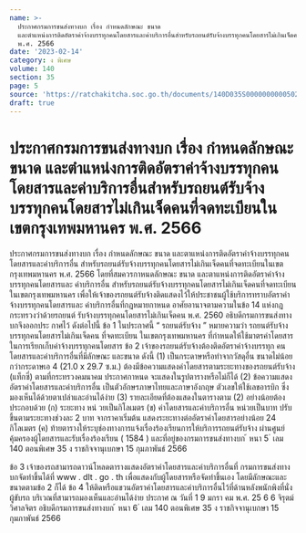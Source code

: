 ```yaml
---
name: >-
  ประกาศกรมการขนส่งทางบก เรื่อง กำหนดลักษณะ ขนาด
  และตำแหน่งการติดอัตราค่าจ้างบรรทุกคนโดยสารและค่าบริการอื่นสำหรับรถยนต์รับจ้างบรรทุกคนโดยสารไม่เกินเจ็ดคนที่จดทะเบียนในเขตกรุงเทพมหานคร
  พ.ศ. 2566
date: '2023-02-14'
category: ง พิเศษ
volume: 140
section: 35
page: 5
source: 'https://ratchakitcha.soc.go.th/documents/140D035S0000000000502.pdf'
draft: true
---
```


# ประกาศกรมการขนส่งทางบก เรื่อง กำหนดลักษณะ ขนาด และตำแหน่งการติดอัตราค่าจ้างบรรทุกคนโดยสารและค่าบริการอื่นสำหรับรถยนต์รับจ้างบรรทุกคนโดยสารไม่เกินเจ็ดคนที่จดทะเบียนในเขตกรุงเทพมหานคร พ.ศ. 2566

ประกาศกรมการขนส่งทางบก เรื่อง กำหนดลักษณะ ขนาด และตาแหน่งการติดอัตราค่าจ้างบรรทุกคนโดยสารและค่าบริการอื่น สำหรับรถยนต์รับจ้างบรรทุกคนโดยสารไม่เกินเจ็ดคนที่จดทะเบียนในเขตกรุงเทพมหานคร พ.ศ. 2566 โดยที่สมควรกาหนดลักษณะ ขนาด และตาแหน่งการติดอัตราค่าจ้างบรรทุกคนโดยสารและ ค่าบริการอื่น สำหรับรถยนต์รับจ้างบรรทุกคนโดยสารไม่เกินเจ็ดคนที่จดทะเบียนในเขตกรุงเทพมหานคร เพื่อให้เจ้าของรถยนต์รับจ้างติดแสดงไว้ให้ประชาชนผู้ใช้บริการทราบอัตราค่าจ้างบรรทุกคนโดยสารและ ค่าบริการอื่นที่กฎหมายกาหนด อาศัยอานาจตามความในข้อ 14 แห่งกฎกระทรวงว่าด้วยรถยนต์ รับจ้างบรรทุกคนโดยสารไม่เกินเจ็ดคน พ.ศ. 2560 อธิบดีกรมการขนส่งทางบกจึงออกประ กาศไว้ ดังต่อไปนี้ ข้อ 1 ในประกาศนี้ “ รถยนต์รับจ้าง ” หมายความว่า รถยนต์รับจ้างบรรทุกคนโดยสารไม่เกินเจ็ดคน ที่จดทะเบียน ในเขตกรุงเทพมหานคร ที่กำหนดให้ใช้มาตรค่าโดยสารในการเรียกเก็บค่าจ้างบรรทุกคนโดยสาร ข้อ 2 เจ้าของรถยนต์รับจ้างต้องติดอัตราค่าจ้างบรรทุก คนโดยสารและค่าบริการอื่นที่มีลักษณะ และขนาด ดังนี้ (1) เป็นกระดาษหรือทำจากวัสดุอื่น ขนาดไม่น้อยกว่ากระดาษเอ 4 (21.0 x 29.7 ซ.ม.) ต้องมีข้อความแสดงค่าโดยสารตามระยะทางของรถยนต์รับจ้าง (แท็กซี่) ตามที่กระทรวงคมนาคม ประกาศกาหนด จะแสดงในรูปตารางหรือไม่ก็ได้ (2) ข้อความแสดงอัตราค่าโดยสารและค่าบริการอื่น เป็นตัวอักษรภาษาไทยและภาษาอังกฤษ ตัวเลขให้ใช้เลขอารบิก ซึ่งมองเห็นได้ด้วยตาเปล่าและอ่านได้ง่าย (3) รายละเอียดที่ต้องแสดงในตารางตาม (2) อย่างน้อยต้องประกอบด้วย (ก) ระยะทาง หน่ วยเป็นกิโลเมตร (ข) ค่าโดยสารและค่าบริการอื่น หน่วยเป็นบาท ปรับขึ้นตามระยะทางช่วงละ 2 บาท จากราคาเริ่มต้น แสดงระยะทางต่ออัตราค่าโดยสารอย่างน้อย 24 กิโลเมตร (ค) ท้ายตารางให้ระบุช่องทางการแจ้งเรื่องร้องเรียนการให้บริการรถยนต์รับจ้าง ผ่านศูนย์คุ้มครองผู้โดยสารและรับเรื่องร้องเรียน ( 1584 ) และที่อยู่ของกรมการขนส่งทางบก ้ หนา 5 ่ เลม 140 ตอนพิเศษ 35 ง ราชกิจจานุเบกษา 15 กุมภาพันธ์ 2566

ข้อ 3 เจ้าของรถสามารถดาวน์โหลดตารางแสดงอัตราค่าโดยสารและค่าบริการอื่นที่ กรมการขนส่งทางบกจัดทำขึ้นได้ที่ www . dlt . go . th เพื่อแสดงกับผู้โดยสารหรือจัดทำขึ้นเอง โดยมีลักษณะและขนาดตามข้อ 2 ก็ได้ ข้อ 4 ให้ติดหรือแขวนอัตราค่าโดยสารและค่าบริการอื่นไว้ที่ด้านหลังพนักพิงที่นั่งผู้ขับรถ บริเวณที่สามารถมองเห็นและอ่านได้ง่าย ประกาศ ณ วันที่ 1 9 มกรา คม พ.ศ. 25 6 6 จิรุตม์ วิศาลจิตร อธิบดีกรมการขนส่งทางบก ้ หนา 6 ่ เลม 140 ตอนพิเศษ 35 ง ราชกิจจานุเบกษา 15 กุมภาพันธ์ 2566

